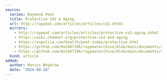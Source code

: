 ```yaml
---
source:
  series: Raymond Peat
  title: Protective CO2 & Aging
  url: http://raypeat.com/articles/articles/co2.shtml
  mirrors:
    - http://raypeat.com/articles/articles/protective-co2-aging.shtml
    - https://wiki.chadnet.org/protective-co2-and-aging
    - https://expulsia.com/health/peat-index/protective.html
    - https://github.com/0x2447196/raypeatarchive/blob/main/documents/raypeat.com/co2.md
    - https://github.com/0x2447196/raypeatarchive/blob/main/documents/raypeat.com/protective-co2-aging.md
  kind: article 
added:
  author: Marcus Whybrow
  date: "2024-08-16"
---
```


